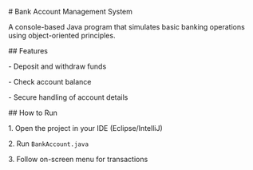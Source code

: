 \# Bank Account Management System



A console-based Java program that simulates basic banking operations using object-oriented principles.



\## Features

\- Deposit and withdraw funds

\- Check account balance

\- Secure handling of account details



\## How to Run

1\. Open the project in your IDE (Eclipse/IntelliJ)

2\. Run `BankAccount.java`

3\. Follow on-screen menu for transactions




